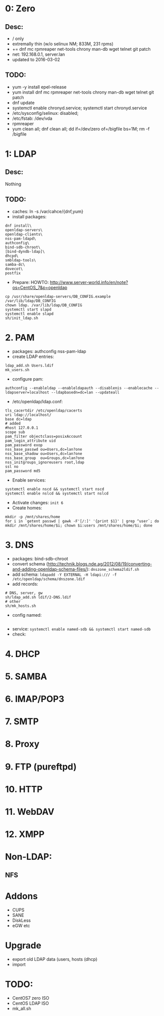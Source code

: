 # 0: Zero

## Desc:
* / only
* extremally thin (w/o selinux NM; 833M, 231 rpms)
* += dnf mc rpmreaper net-tools chrony man-db wget telnet git patch
* net: 192.168.0.1, server.lan
* updated to 2016-03-02

## TODO:
* yum -y install epel-release
* yum install dnf mc rpmreaper net-tools chrony man-db wget telnet git patch
* dnf update
* systemctl enable chronyd.service; systemctl start chronyd.service
* /etc/sysconfig/selinux: disabled;
* /etc/fstab: /dev/vda
* rpmreaper
* yum clean all; dnf clean all; dd if=/dev/zero of=/bigfile bs=1M; rm -f /bigfile

# 1: LDAP

## Desc:
Nothing

## TODO:
* caches: ln -s /var/cahce/{dnf,yum}
* install packages:
```
dnf install\
openldap-servers\
openldap-clients\
nss-pam-ldapd\
authconfig\
bind-sdb-chroot\
[bind-dyndb-ldap]\
dhcpd\
smbldap-tools\
samba-dc\
dovecot\
postfix
```
* Prepare:
HOWTO: http://www.server-world.info/en/note?os=CentOS_7&p=openldap
```
cp /usr/share/openldap-servers/DB_CONFIG.example /var/lib/ldap/DB_CONFIG
chown ldap. /var/lib/ldap/DB_CONFIG
systemctl start slapd
systemctl enable slapd
sh/init_ldap.sh
```
# 2. PAM
* packages: authconfig nss-pam-ldap
* create LDAP entries:
```
ldap_add.sh Users.ldif
mk_users.sh
```
* configure pam:
```
authconfig --enableldap --enableldapauth --disablenis --enablecache --ldapserver=localhost --ldapbasedn=dc=lan --updateall
```
* /etc/openldap/ldap.conf:
```
tls_cacertdir /etc/openldap/cacerts
uri ldap://localhost/
base dc=ldap
# added
#host 127.0.0.1
scope sub
pam_filter objectclass=posixAccount
pam_login_attribute uid
pam_password exop
nss_base_passwd ou=Users,dc=lan?one
nss_base_shadow ou=Users,dc=lan?one
nss_base_group  ou=Groups,dc=lan?one
nss_initgroups_ignoreusers root,ldap
ssl no
pam_password md5
```
* Enable services:
```
systemctl enable nscd && systemctl start nscd
systemctl enable nslcd && systemctl start nslcd
```
* Activate changes:
```init 6```
* Create homes:
```
mkdir -p /mnt/shares/home
for i in `getent passwd | gawk -F'[/:]' '{print $1}' | grep ^user`; do mkdir /mnt/shares/home/$i; chown $i:users /mnt/shares/home/$i; done
```
# 3. DNS
* packages: bind-sdb-chroot
* convert schema (http://technik.blogs.nde.ag/2012/08/19/converting-and-adding-openldap-schema-files/):
```dnszone_schema2ldif.sh```
* add schema:
```ldapadd -Y EXTERNAL -H ldapi:/// -f /etc/openldap/schema/dnszone.ldif```
* add records:
```
# DNS, server, gw
sh/ldap_add.sh ldif/2-DNS.ldif
# other
sh/mk_hosts.sh
```
* config named:
```
```
* service:
```systemctl enable named-sdb && systemctl start named-sdb```
* check:
# 4. DHCP
# 5. SAMBA
# 6. IMAP/POP3
# 7. SMTP
# 8. Proxy
# 9. FTP (pureftpd)
# 10. HTTP
# 11. WebDAV
# 12. XMPP
# Non-LDAP:
## NFS
# Addons
* CUPS
* SANE
* DiskLess
* eGW etc

# Upgrade
* export old LDAP data (users, hosts (dhcp)
* import

# TODO:
* CentOS7 zero ISO
* CentOS LDAP ISO
* mk_all.sh
